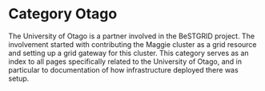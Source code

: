 # Category Otago

The University of Otago is a partner involved in the BeSTGRID project.  The involvement started with contributing the Maggie cluster as a grid resource and setting up a grid gateway for this cluster.  This category serves as an index to all pages specifically related to the University of Otago, and in particular to documentation of how infrastructure deployed there was setup.
